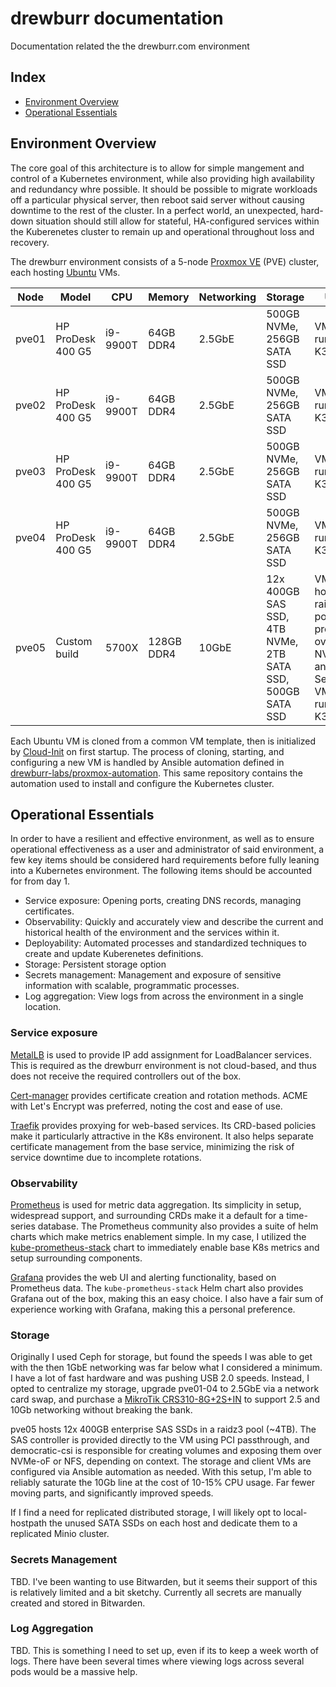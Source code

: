 # drewburr documentation

Documentation related the the drewburr.com environment

## Index

- [Environment Overview](#environment-overview)
- [Operational Essentials](#operational-essentials)

## Environment Overview

The core goal of this architecture is to allow for simple mangement and control of a Kubernetes environment, while also providing high availability and redundancy whre possible. It should be possible to migrate workloads off a particular physical server, then reboot said server without causing downtime to the rest of the cluster. In a perfect world, an unexpected, hard-down situation should still allow for stateful, HA-configured services within the Kuberenetes cluster to remain up and operational throughout loss and recovery.

The drewburr environment consists of a 5-node [Proxmox VE](https://pve.proxmox.com/wiki/Main_Page) (PVE) cluster, each hosting [Ubuntu](https://ubuntu.com/download/server) VMs.

|Node|Model|CPU|Memory|Networking|Storage|Usage|
|-|-|-|-|-|-|-|
|pve01|HP ProDesk 400 G5|i9-9900T|64GB DDR4|2.5GbE|500GB NVMe, 256GB SATA SSD|VM running K3s|
|pve02|HP ProDesk 400 G5|i9-9900T|64GB DDR4|2.5GbE|500GB NVMe, 256GB SATA SSD|VM running K3s|
|pve03|HP ProDesk 400 G5|i9-9900T|64GB DDR4|2.5GbE|500GB NVMe, 256GB SATA SSD|VM running K3s|
|pve04|HP ProDesk 400 G5|i9-9900T|64GB DDR4|2.5GbE|500GB NVMe, 256GB SATA SSD|VM running K3s|
|pve05|Custom build|5700X|128GB DDR4|10GbE|12x 400GB SAS SSD, 4TB NVMe, 2TB SATA SSD, 500GB SATA SSD|VM hosting a raidz3 pool, provided over NVMe-oF and NFS. Secondary VM running K3s|

Each Ubuntu VM is cloned from a common VM template, then is initialized by [Cloud-Init](https://cloudinit.readthedocs.io/en/latest/) on first startup. The process of cloning, starting, and configuring a new VM is handled by Ansible automation defined in [drewburr-labs/proxmox-automation](https://github.com/drewburr-labs/proxmox-automation). This same repository contains the automation used to install and configure the Kubernetes cluster.

## Operational Essentials

In order to have a resilient and effective environment, as well as to ensure operational effectiveness as a user and administrator of said environment, a few key items should be considered hard requirements before fully leaning into a Kubernetes environment. The following items should be accounted for from day 1.

- Service exposure: Opening ports, creating DNS records, managing certificates.
- Observability: Quickly and accurately view and describe the current and historical health of the environment and the services within it.
- Deployability: Automated processes and standardized techniques to create and update Kuberenetes definitions.
- Storage: Persistent storage option
- Secrets management: Management and exposure of sensitive information with scalable, programmatic processes.
- Log aggregation: View logs from across the environment in a single location.

### Service exposure

[MetalLB](https://metallb.universe.tf/)  is used to provide IP add assignment for LoadBalancer services. This is required as the drewburr environment is not cloud-based, and thus does not receive the required controllers out of the box.

[Cert-manager](https://cert-manager.io/) provides certificate creation and rotation methods. ACME with Let's Encrypt was preferred, noting the cost and ease of use.

[Traefik](https://traefik.io/traefik/) provides proxying for web-based services. Its CRD-based  policies make it particularly attractive in the K8s environent. It also helps separate certificate management from the base service, minimizing the risk of service downtime due to incomplete rotations.

### Observability

[Prometheus](https://prometheus.io/) is used for metric data aggregation. Its simplicity in setup, widespread support, and surrounding CRDs make it a default for a time-series database. The Prometheus community also provides a suite of helm charts which make metrics enablement simple. In my case, I utilized the [kube-prometheus-stack](https://github.com/prometheus-community/helm-charts/tree/main/charts/kube-prometheus-stack) chart to immediately enable base K8s metrics and setup surrounding components.

[Grafana](https://grafana.com/) provides the web UI and alerting functionality, based on Prometheus data. The `kube-prometheus-stack` Helm chart also provides Grafana out of the box, making this an easy choice. I also have a fair sum of experience working with Grafana, making this a personal preference.

### Storage

Originally I used Ceph for storage, but found the speeds I was able to get with the then 1GbE networking was far below what I considered a minimum. I have a lot of fast hardware and was pushing USB 2.0 speeds. Instead, I opted to centralize my storage, upgrade pve01-04 to 2.5GbE via a network card swap, and purchase a [MikroTik CRS310-8G+2S+IN](https://mikrotik.com/product/crs310_8g_2s_in) to support 2.5 and 10Gb networking without breaking the bank.

pve05 hosts 12x 400GB enterprise SAS SSDs in a raidz3 pool (~4TB). The SAS controller is provided directly to the VM using PCI passthrough, and democratic-csi is responsible for creating volumes and exposing them over NVMe-oF or NFS, depending on context. The storage and client VMs are configured via Ansible automation as needed. With this setup, I'm able to reliably saturate the 10Gb line at the cost of 10-15% CPU usage. Far fewer moving parts, and significantly improved speeds.

If I find a need for replicated distributed storage, I will likely opt to local-hostpath the unused SATA SSDs on each host and dedicate them to a replicated Minio cluster.

### Secrets Management

TBD. I've been wanting to use Bitwarden, but it seems their support of this is relatively limited and a bit sketchy. Currently all secrets are manually created and stored in Bitwarden.

### Log Aggregation

TBD. This is something I need to set up, even if its to keep a week worth of logs. There have been several times where viewing logs across several pods would be a massive help.
